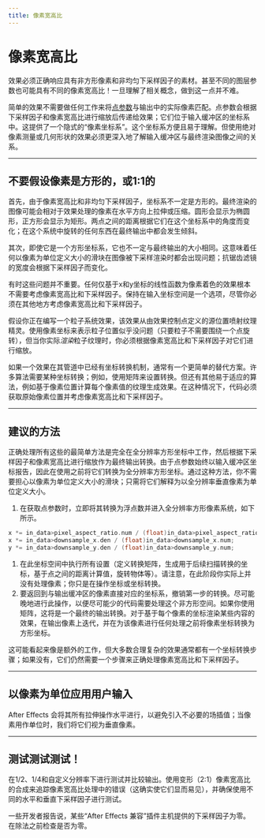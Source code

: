```yaml
---
title: 像素宽高比
---
```

# 像素宽高比

效果必须正确响应具有非方形像素和非均匀下采样因子的素材。甚至不同的图层参数也可能具有不同的像素宽高比！一旦理解了相关概念，做到这一点并不难。

简单的效果不需要做任何工作来将[点参数](../../effect-basics/parameters)与输出中的实际像素匹配。点参数会根据下采样因子和像素宽高比进行缩放后传递给效果；它们位于输入缓冲区的坐标系中。这提供了一个隐式的“像素坐标系”。这个坐标系方便且易于理解。但使用绝对像素测量或几何形状的效果必须更深入地了解输入缓冲区与最终渲染图像之间的关系。

---

## 不要假设像素是方形的，或1:1的

首先，由于像素宽高比和非均匀下采样因子，坐标系不一定是方形的。最终渲染的图像可能会相对于效果处理的像素在水平方向上拉伸或压缩。圆形会显示为椭圆形，正方形会显示为矩形。两点之间的距离根据它们在这个坐标系中的角度而变化；在这个系统中旋转的任何东西在最终输出中都会发生倾斜。

其次，即使它是一个方形坐标系，它也不一定与最终输出的大小相同。这意味着任何以像素为单位定义大小的滑块在图像被下采样渲染时都会出现问题；抗锯齿滤镜的宽度会根据下采样因子而变化。

有时这些问题并不重要。任何仅基于x和y坐标的线性函数为像素着色的效果根本不需要考虑像素宽高比和下采样因子。保持在输入坐标空间是一个选项，尽管你必须在其他地方考虑像素宽高比和下采样因子。

假设你正在编写一个粒子系统效果，该效果从由效果控制点定义的源位置喷射纹理精灵。使用像素坐标来表示粒子位置似乎没问题（只要粒子不需要围绕一个点旋转），但当你实际*渲染*粒子纹理时，你必须根据像素宽高比和下采样因子对它们进行缩放。

如果一个效果在其管道中已经有坐标转换机制，通常有一个更简单的替代方案。许多算法需要某种坐标转换；例如，使用矩阵来设置转换。但还有其他易于适应的算法，例如基于像素位置计算每个像素值的纹理生成效果。在这种情况下，代码必须获取原始像素位置并考虑像素宽高比和下采样因子。

---

## 建议的方法

正确处理所有这些的最简单方法是完全在全分辨率方形坐标中工作，然后根据下采样因子和像素宽高比进行缩放作为最终输出转换。由于点参数始终以输入缓冲区坐标报告，因此在使用之前将它们转换为全分辨率方形坐标。通过这种方法，你不需要担心以像素为单位定义大小的滑块；只需将它们解释为以全分辨率垂直像素为单位定义大小。

1. 在获取点参数时，立即将其转换为浮点数并进入全分辨率方形像素系统，如下所示。

```cpp
x *= in_data>pixel_aspect_ratio.num / (float)in_data>pixel_aspect_ratio.den;
x *= in_data>downsample_x.den / (float)in_data>downsample_x.num;
y *= in_data>downsample_y.den / (float)in_data>downsample_y.num;
```

1. 在此坐标空间中执行所有设置（定义转换矩阵，生成用于后续扫描转换的坐标，基于点之间的距离计算值，旋转物体等）。请注意，在此阶段你实际上并没有处理像素；你只是在操作坐标或坐标转换。
2. 要返回到与输出缓冲区的像素直接对应的坐标系，撤销第一步的转换。尽可能晚地进行此操作，以便尽可能少的代码需要处理这个非方形空间。如果你使用矩阵，这将是一个最终的输出转换。对于基于每个像素的坐标渲染某些内容的效果，在输出像素上迭代，并在为该像素进行任何处理之前将像素坐标转换为方形坐标。

这可能看起来像是额外的工作，但大多数合理复杂的效果通常都有一个坐标转换步骤；如果没有，它们仍然需要一个步骤来正确处理像素宽高比和下采样因子。

---

## 以像素为单位应用用户输入

After Effects 会将其所有拉伸操作水平进行，以避免引入不必要的场插值；当像素用作单位时，我们将它们视为垂直像素。

---

## 测试测试测试！

在1/2、1/4和自定义分辨率下进行测试并比较输出。使用变形（2:1）像素宽高比的合成来追踪像素宽高比处理中的错误（这确实使它们显而易见），并确保使用不同的水平和垂直下采样因子进行测试。

一些开发者报告说，某些“After Effects 兼容”插件主机提供的下采样因子为零。在除法之前检查是否为零。

